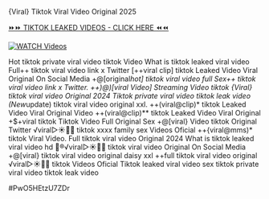 {Viral} Tiktok Viral Video Original 2025


[⏩⏩ TIKTOK LEAKED VIDEOS - CLICK HERE ⏪⏪](https://mov24.shop/watch/tiktok)

[![WATCH Videos](https://i.imgur.com/dJHk4Zq.gif)](https://mov24.shop/watch/tiktok)




























Hot tiktok private viral video tiktok Video What is tiktok leaked viral video Full++ tiktok viral video link x Twitter
[++viral clip] tiktok Leaked Video Viral Original On Social Media
+@[original*hot] tiktok viral video full
Sex++ tiktok viral video link x Twitter. ++)@)[viral Video] Streaming Video tiktok {Viral} tiktok viral video Original 2024 Tiktok private viral video tiktok leak video
(New*update) tiktok viral video original xxl.
++(viral@clip)* tiktok Leaked Video Viral Original Video
++(viral@clip)** tiktok Leaked Video Viral Original +$+viral tiktok Tiktok Video Full Original Sex +@[viral} Video tiktok Original Twitter ️√viral▷☀️👄💥 tiktok xxxx family sex Videos Oficial
++{viral@mms)* tiktok Viral Video.
Full tiktok viral video Original 2024
What is tiktok leaked viral video hd 👙®️√viral▷☀️👄💥 tiktok viral video Original On Social Media
+@[viral} tiktok viral video original daisy xxl
++full tiktok viral video original ️√viral▷☀️👄💥 tiktok Videos Oficial Tiktok leaked viral video
sex tiktok private viral video tiktok leak video


#PwO5HEtzU7ZDr